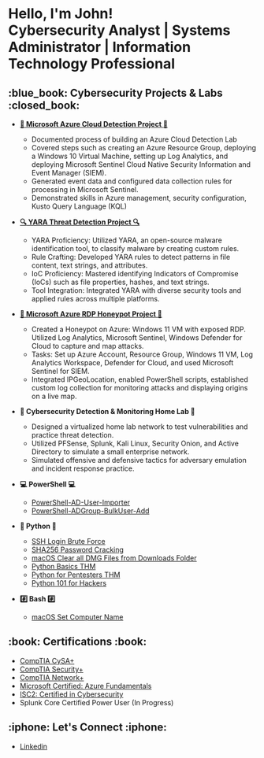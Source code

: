 <h1>Hello, I'm John! <br/>Cybersecurity Analyst</a> | Systems Administrator | Information Technology Professional</a>

<h2>:blue_book: Cybersecurity Projects & Labs :closed_book:</h2>

- <b>[:rotating_light: Microsoft Azure Cloud Detection Project :rotating_light:](https://medium.com/@john.batshon/microsoft-azure-cloud-detection-lab-project-f2f3d60ba067)</b>
  - Documented process of building an Azure Cloud Detection Lab
  - Covered steps such as creating an Azure Resource Group, deploying a Windows 10 Virtual Machine, setting up Log Analytics, and deploying Microsoft Sentinel Cloud Native Security Information and Event Manager (SIEM).
  - Generated event data and configured data collection rules for processing in Microsoft Sentinel.
  - Demonstrated skills in Azure management, security configuration, Kusto Query Language (KQL)
 
- <b>[:mag: YARA Threat Detection Project :mag:](https://medium.com/@john.batshon/yara-threat-detection-lab-ab182962f0cc)</b>
  - YARA Proficiency: Utilized YARA, an open-source malware identification tool, to classify malware by creating custom rules.
  - Rule Crafting: Developed YARA rules to detect patterns in file content, text strings, and attributes.
  - IoC Proficiency: Mastered identifying Indicators of Compromise (IoCs) such as file properties, hashes, and text strings.
  - Tool Integration: Integrated YARA with diverse security tools and applied rules across multiple platforms.

- <b>[:honey_pot: Microsoft Azure RDP Honeypot Project :honey_pot:](https://medium.com/@john.batshon/microsoft-azure-rdp-honeypot-project-5e338bdc62ee)</b>
  - Created a Honeypot on Azure: Windows 11 VM with exposed RDP. Utilized Log Analytics, Microsoft Sentinel, Windows Defender for Cloud to capture and map attacks.
  - Tasks: Set up Azure Account, Resource Group, Windows 11 VM, Log Analytics Workspace, Defender for Cloud, and used Microsoft Sentinel for SIEM.
  - Integrated IPGeoLocation, enabled PowerShell scripts, established custom log collection for monitoring attacks and displaying origins on a live map.
 
- <b>:closed_lock_with_key: Cybersecurity Detection & Monitoring Home Lab :closed_lock_with_key:</b>
  - Designed a virtualized home lab network to test vulnerabilities and practice threat detection.
  - Utilized PFSense, Splunk, Kali Linux, Security Onion, and Active Directory to simulate a small enterprise network.
  - Simulated offensive and defensive tactics for adversary emulation and incident response practice.
 
- <b>:computer: PowerShell :computer:</b>
  - [PowerShell-AD-User-Importer](https://github.com/JohnBatshon/PowerShell-AD-User-Importer)
  - [PowerShell-ADGroup-BulkUser-Add](https://github.com/JohnBatshon/PowerShell-ADGroup-BulkUser-Add)
 
- <b>:snake: Python :snake:</b>
  - [SSH Login Brute Force](https://github.com/JohnBatshon/SSH-Login-Brute-Force)
  - [SHA256 Password Cracking](https://github.com/JohnBatshon/SHA256-Password-Cracking)
  - [macOS Clear all DMG Files from Downloads Folder](https://github.com/JohnBatshon/clear-dmg-files-downloads)
  - [Python Basics THM](https://github.com/JohnBatshon/Python-Basics-TryHackMe)
  - [Python for Pentesters THM](https://github.com/JohnBatshon/Python-for-PenTesters-THM)
  - [Python 101 for Hackers](https://github.com/JohnBatshon/Python-101-For-Hackers)

- <b>:hash: Bash :hash:</b>
  - [macOS Set Computer Name](https://github.com/JohnBatshon/Bash-macOS-Set-Computer-Name)
 
  

<h2>:book: Certifications :book:</h2>

- [CompTIA CySA+](https://www.credly.com/badges/1f42b74b-c72a-41e6-9878-b637b12341d8)
- [CompTIA Security+](https://www.credly.com/badges/8fd92de5-d912-4180-9518-fe1362e748fa)
- [CompTIA Network+](https://www.credly.com/badges/14fcb912-7d01-4eb3-ac4a-fd23ef7ad4ab)
- [Microsoft Certified: Azure Fundamentals](https://www.credly.com/badges/5be89e4b-999d-4bb2-b9cf-2bd066f01d70)
- [ISC2: Certified in Cybersecurity](https://www.credly.com/badges/2157be12-0782-472e-ba02-0477d0e1acc3)
- Splunk Core Certified Power User (In Progress)


<h2>:iphone: Let's Connect :iphone:</h2>

- [Linkedin](https://www.linkedin.com/in/johnbatshon/)
